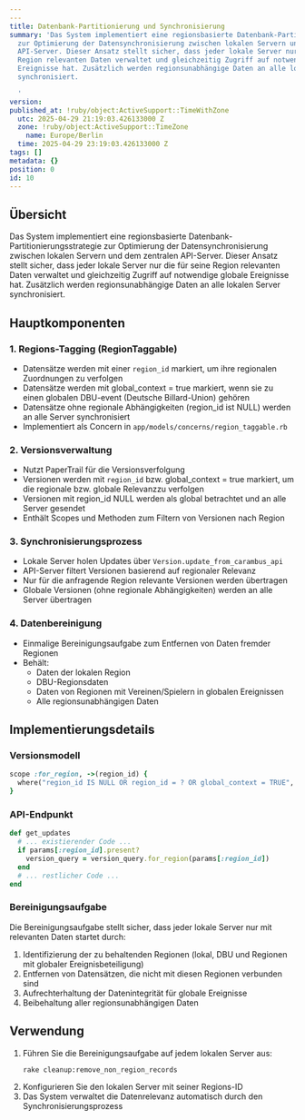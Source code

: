 ```yaml
---
---
title: Datenbank-Partitionierung und Synchronisierung
summary: 'Das System implementiert eine regionsbasierte Datenbank-Partitionierungsstrategie
  zur Optimierung der Datensynchronisierung zwischen lokalen Servern und dem zentralen
  API-Server. Dieser Ansatz stellt sicher, dass jeder lokale Server nur die für seine
  Region relevanten Daten verwaltet und gleichzeitig Zugriff auf notwendige globale
  Ereignisse hat. Zusätzlich werden regionsunabhängige Daten an alle lokalen Server
  synchronisiert.

  '
version:
published_at: !ruby/object:ActiveSupport::TimeWithZone
  utc: 2025-04-29 21:19:03.426133000 Z
  zone: !ruby/object:ActiveSupport::TimeZone
    name: Europe/Berlin
  time: 2025-04-29 23:19:03.426133000 Z
tags: []
metadata: {}
position: 0
id: 10
---
```


## Übersicht
Das System implementiert eine regionsbasierte Datenbank-Partitionierungsstrategie zur Optimierung der Datensynchronisierung zwischen lokalen Servern und dem zentralen API-Server. Dieser Ansatz stellt sicher, dass jeder lokale Server nur die für seine Region relevanten Daten verwaltet und gleichzeitig Zugriff auf notwendige globale Ereignisse hat. Zusätzlich werden regionsunabhängige Daten an alle lokalen Server synchronisiert.

## Hauptkomponenten

### 1. Regions-Tagging (RegionTaggable)
- Datensätze werden mit einer `region_id` markiert, um ihre regionalen Zuordnungen zu verfolgen
- Datensätze werden mit global_context = true markiert, wenn sie zu einen globalen DBU-event (Deutsche Billard-Union) gehören
- Datensätze ohne regionale Abhängigkeiten (region_id ist NULL) werden an alle Server synchronisiert
- Implementiert als Concern in `app/models/concerns/region_taggable.rb`

### 2. Versionsverwaltung
- Nutzt PaperTrail für die Versionsverfolgung
- Versionen werden mit `region_id` bzw. global_context = true markiert, um die regionale  bzw. globale Relevanzzu verfolgen
- Versionen mit region_id NULL  werden als global betrachtet und an alle Server gesendet
- Enthält Scopes und Methoden zum Filtern von Versionen nach Region

### 3. Synchronisierungsprozess
- Lokale Server holen Updates über `Version.update_from_carambus_api`
- API-Server filtert Versionen basierend auf regionaler Relevanz
- Nur für die anfragende Region relevante Versionen werden übertragen
- Globale Versionen (ohne regionale Abhängigkeiten) werden an alle Server übertragen

### 4. Datenbereinigung
- Einmalige Bereinigungsaufgabe zum Entfernen von Daten fremder Regionen
- Behält:
  - Daten der lokalen Region
  - DBU-Regionsdaten
  - Daten von Regionen mit Vereinen/Spielern in globalen Ereignissen
  - Alle regionsunabhängigen Daten

## Implementierungsdetails

### Versionsmodell
```ruby
scope :for_region, ->(region_id) {
  where("region_id IS NULL OR region_id = ? OR global_context = TRUE", region_id)
}
```

### API-Endpunkt
```ruby
def get_updates
  # ... existierender Code ...
  if params[:region_id].present?
    version_query = version_query.for_region(params[:region_id])
  end
  # ... restlicher Code ...
end
```

### Bereinigungsaufgabe
Die Bereinigungsaufgabe stellt sicher, dass jeder lokale Server nur mit relevanten Daten startet durch:
1. Identifizierung der zu behaltenden Regionen (lokal, DBU und Regionen mit globaler Ereignisbeteiligung)
2. Entfernen von Datensätzen, die nicht mit diesen Regionen verbunden sind
3. Aufrechterhaltung der Datenintegrität für globale Ereignisse
4. Beibehaltung aller regionsunabhängigen Daten

## Verwendung
1. Führen Sie die Bereinigungsaufgabe auf jedem lokalen Server aus:
   ```bash
   rake cleanup:remove_non_region_records
   ```
2. Konfigurieren Sie den lokalen Server mit seiner Regions-ID
3. Das System verwaltet die Datenrelevanz automatisch durch den Synchronisierungsprozess
